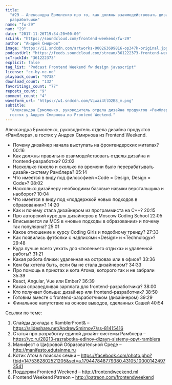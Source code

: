 ```yaml
---
title:
  "#29 – Александра Ермоленко про то, как должны взаимодействовать дизайнеры и
  разработчики"
name: "fw-29"
num: "29"
date: "2017-11-26T19:34:20+00:00"
scLink: "https://soundcloud.com/frontend-weekend/fw-29"
author: "Андрей Смирнов"
image: "https://i1.sndcdn.com/artworks-000263699816-op347k-original.jpg"
podcastUrl: "https://feeds.soundcloud.com/stream/361222373-frontend-weekend-fw-29.m4a"
scTrackId: "361222373"
explicit: false
tag_list: "Podcast Frontend Weekend fw design javascript"
license: "cc-by-nc-nd"
playback_count: "9738"
download_count: "132"
favoritings_count: "77"
reposts_count: "9"
comment_count: "4"
waveform_url: "https://w1.sndcdn.com/VLwai4tlD2B8_m.png"
subtitle:
  "Александра Ермоленко, руководитель отдела дизайна продуктов «Рамблера», в
  гостях у Андрея Смирнова из Frontend Weekend."
---
```


Александра Ермоленко, руководитель отдела дизайна продуктов «Рамблера», в гостях
у Андрея Смирнова из Frontend Weekend.

- Почему дизайнер начала выступать на фронтендерских митапах?
  <timecode sec="16">00:16</timecode>
- Как должны правильно взаимодействовать отделы дизайна и frontend-разработки?
  <timecode sec="122">02:02</timecode>
- Насколько тяжело и сколько по времени было перерабатывать дизайн-систему
  Рамблера? <timecode sec="314">05:14</timecode>
- Что имеется в виду под философией «Code = Design, Design = Code»?
  <timecode sec="482">08:02</timecode>
- Насколько дизайнеру необходимы базовые навыки верстальщика и наоборот?
  <timecode sec="604">10:04</timecode>
- Что имеется в виду под «поддержкой новых подходов в образовании»?
  <timecode sec="860">14:20</timecode>
- Как и почему стала дизайнером из программиста на C++?
  <timecode sec="1215">20:15</timecode>
- Про авторский курс для дизайнеров в Moscow Coding School
  <timecode sec="1325">22:05</timecode>
- Вписывается ли MCS в «новые подходы в образовании» и почему так популярна?
  <timecode sec="1501">25:01</timecode>
- Какое отношение к курсу Coding Girls и подобному тренду?
  <timecode sec="1653">27:33</timecode>
- Как появились футболки с надписями «Design» и «Technology»?
  <timecode sec="1788">29:48</timecode>
- Куда лучше всего уехать для «тюленьего отдыха» и удаленной работы?
  <timecode sec="1881">31:21</timecode>
- Какая работа ближе: удаленная на островах или в офисе?
  <timecode sec="2016">33:36</timecode>
- Кем бы хотела быть, если бы не стала дизайнером?
  <timecode sec="2073">34:33</timecode>
- Про помощь в приютах и кота Атома, которого так и не забрали
  <timecode sec="2139">35:39</timecode>
- React, Angular, Vue или Ember? <timecode sec="2199">36:39</timecode>
- Какая справедливая зарплата для frontend-разработчика?
  <timecode sec="2280">38:00</timecode>
- Кто получает больше: дизайнер или frontend-разработчик?
  <timecode sec="2330">38:50</timecode>
- Готовим вместе с frontend-разработчиком (дизайнером)
  <timecode sec="2369">39:29</timecode>
- Финальное напутствие на основе выводов, сделанных Сашей
  <timecode sec="2454">40:54</timecode>

Ссылки по теме:

1. Слайды доклада с RamblerFront& –
   <https://slideshare.net/AndrewSmirnov7/ss-81415416>
2. Статья про разработку единой дизайн-системы Рамблера –
   <https://vc.ru/28213-razrabotka-edinoy-dizayn-sistemy-opyt-ramblera>
3. Манифест о Цифровой Образовательной Среде – <http://manifesto.edutainme.ru>
4. Котик Атом в поисках семьи –
   <https://facebook.com/photo.php?fbid=1475362802521205&set=a.179447848779380.43105.100001424973541>
5. Поддержи Frontend Weekend – <http://frontendweekend.ml>
6. Frontend Weekend Patreon – <http://patreon.com/frontendweekend>

